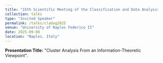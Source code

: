 ```yaml
---
title: "15th Scientific Meeting of the Classification and Data Analysis Group (CLADAG-VOC 2025)"
collection: talks
type: "Invited Speaker"
permalink: /talks/cladag2025
venue: "University of Naples Federico II"
date: 2025-09-08
location: "Naples, Italy"
---
```


**Presentation Title:** "Cluster Analysis From an Information-Theoretic Viewpoint".